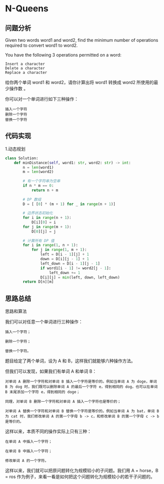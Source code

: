 #  N-Queens 

## 问题分析

Given two words word1 and word2, find the minimum number of operations required to convert word1 to word2.

You have the following 3 operations permitted on a word:

    Insert a character
    Delete a character
    Replace a character

给你两个单词 word1 和 word2，请你计算出将 word1 转换成 word2 所使用的最少操作数 。

你可以对一个单词进行如下三种操作：

    插入一个字符
    删除一个字符
    替换一个字符


## 代码实现

1.动态规划
```python
class Solution:
    def minDistance(self, word1: str, word2: str) -> int:
        n = len(word1) 
        m = len(word2) 
        
        # 有一个字符串为空串 
        if n * m == 0: 
            return n + m 
        
        # DP 数组 
        D = [ [0] * (m + 1) for _ in range(n + 1)] 
        
        # 边界状态初始化 
        for i in range(n + 1): 
            D[i][0] = i 
        for j in range(m + 1): 
            D[0][j] = j 
            
        # 计算所有 DP 值 
        for i in range(1, n + 1): 
            for j in range(1, m + 1): 
                left = D[i - 1][j] + 1 
                down = D[i][j - 1] + 1 
                left_down = D[i - 1][j - 1] 
                if word1[i - 1] != word2[j - 1]: 
                    left_down += 1 
                D[i][j] = min(left, down, left_down) 
        return D[n][m]
```


## 思路总结

思路和算法

我们可以对任意一个单词进行三种操作：

    插入一个字符；

    删除一个字符；

    替换一个字符。

题目给定了两个单词，设为 A 和 B，这样我们就能够六种操作方法。

但我们可以发现，如果我们有单词 A 和单词 B：

    对单词 A 删除一个字符和对单词 B 插入一个字符是等价的。例如当单词 A 为 doge，单词 B 为 dog 时，我们既可以删除单词 A 的最后一个字符 e，得到相同的 dog，也可以在单词 B 末尾添加一个字符 e，得到相同的 doge；

    同理，对单词 B 删除一个字符和对单词 A 插入一个字符也是等价的；

    对单词 A 替换一个字符和对单词 B 替换一个字符是等价的。例如当单词 A 为 bat，单词 B 为 cat 时，我们修改单词 A 的第一个字母 b -> c，和修改单词 B 的第一个字母 c -> b 是等价的。

这样以来，本质不同的操作实际上只有三种：

    在单词 A 中插入一个字符；

    在单词 B 中插入一个字符；

    修改单词 A 的一个字符。

这样以来，我们就可以把原问题转化为规模较小的子问题。我们用 A = horse，B = ros 作为例子，来看一看是如何把这个问题转化为规模较小的若干子问题的。